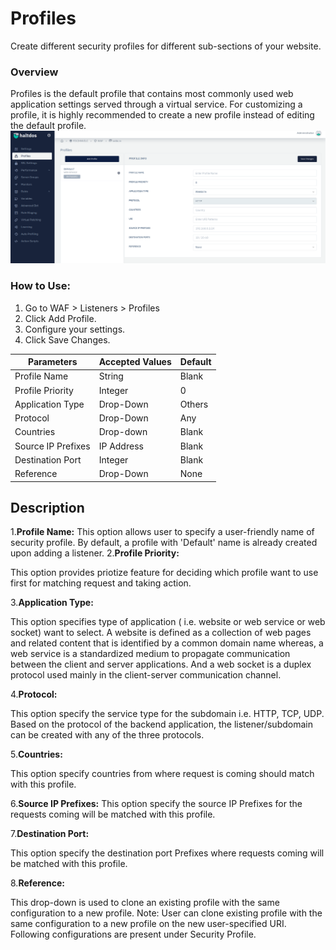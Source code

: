 # Profiles
Create different security profiles for different sub-sections of your website.
### Overview
Profiles is the default profile that contains most commonly used web application settings served through a virtual service. For customizing a profile, it is highly recommended to create a new profile instead of editing the default profile.  
![Profiles.png](/img/waf/v6/docs/profileee.png)
   
### How to Use:
1. Go to WAF > Listeners > Profiles
2. Click Add Profile.
3. Configure your settings.
4. Click Save Changes.
   
| Parameters         | Accepted Values | Default |
|--------------------|-----------------|---------|
| Profile Name       | String          | Blank   |
| Profile Priority   | Integer         | 0       |
| Application Type   | Drop-Down       | Others  |
| Protocol           | Drop-Down       | Any     |
| Countries          | Drop-down       | Blank   |
| Source IP Prefixes | IP Address      | Blank   |
| Destination Port   | Integer         | Blank   |
| Reference          | Drop-Down       | None    |
## Description

1.**Profile Name:**
This option allows user to specify a user-friendly name of security profile. By default, a profile with 'Default' name is already created upon adding a listener.
2.**Profile Priority:**

This option provides priotize feature for deciding which profile want to use first for matching request and taking action.

3.**Application Type:**

This option specifies type of application ( i.e. website or web service or web socket) want to select. A website is defined as a collection of web pages and related content that is identified by a common domain name whereas, a web service is a standardized medium to propagate communication between the client and server applications. And a web socket is a duplex protocol used mainly in the client-server communication channel.

4.**Protocol:**

This option specify the service type for the subdomain i.e. HTTP, TCP, UDP. Based on the protocol of the backend application, the listener/subdomain can be created with any of the three protocols. 

5.**Countries:**

This option specify countries from where request is coming should match with this profile.

6.**Source IP Prefixes:**
This option specify the source IP Prefixes for the requests coming will be matched with this profile.

7.**Destination Port:**

This option specify the destination port Prefixes where requests coming will be matched with this profile.

8.**Reference:**

This drop-down is used to clone an existing profile with the same configuration to a new profile.
Note: User can clone existing profile with the same configuration to a new profile on the new user-specified URI.
Following configurations are present under Security Profile.
